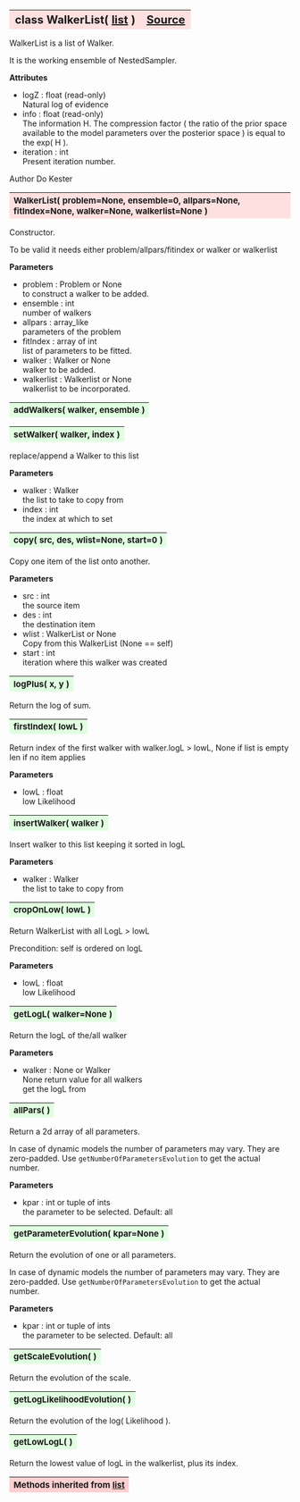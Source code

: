 ---
---
<br><br><br>

<a name="WalkerList"></a>
<table><thead style="background-color:#FFE0E0; width:100%; font-size:20px"><tr><th style="text-align:left">
<strong>class WalkerList(</strong> <a href="./list.html">list</a> )</th><th style="text-align:right"><a href=https://github.com/dokester/BayesicFitting/blob/master/BayesicFitting/source/WalkerList.py target=_blank>Source</a></th></tr></thead></table>
<p>

WalkerList is a list of Walker.

It is the working ensemble of NestedSampler.


<b>Attributes</b>

* logZ  :  float (read-only)<br>
    Natural log of evidence<br>
* info  :  float (read-only)<br>
    The information H. The compression factor ( the ratio of the prior space<br>
    available to the model parameters over the posterior space ) is equal to the exp( H ).<br>
* iteration  :  int<br>
    Present iteration number.<br>

Author       Do Kester


<a name="WalkerList"></a>
<table><thead style="background-color:#FFE0E0; width:100%; font-size:15px"><tr><th style="text-align:left">
<strong>WalkerList(</strong> problem=None, ensemble=0, allpars=None, fitIndex=None,
 walker=None, walkerlist=None )
</th></tr></thead></table>
<p>

Constructor.

To be valid it needs either problem/allpars/fitindex or walker or walkerlist

<b>Parameters</b>

* problem  :  Problem or None<br>
    to construct a walker to be added.<br>
* ensemble  :  int<br>
    number of walkers<br>
* allpars  :  array_like<br>
    parameters of the problem<br>
* fitIndex  :  array of int<br>
    list of parameters to be fitted.<br>
* walker  :  Walker or None<br>
    walker to be added.<br>
* walkerlist  :  Walkerlist or None<br>
    walkerlist to be incorporated.

<a name="addWalkers"></a>
<table><thead style="background-color:#E0FFE0; width:100%; font-size:15px"><tr><th style="text-align:left">
<strong>addWalkers(</strong> walker, ensemble )
</th></tr></thead></table>
<p>
<a name="setWalker"></a>
<table><thead style="background-color:#E0FFE0; width:100%; font-size:15px"><tr><th style="text-align:left">
<strong>setWalker(</strong> walker, index )
</th></tr></thead></table>
<p>

replace/append a Walker to this list

<b>Parameters</b>

* walker  :  Walker<br>
    the list to take to copy from<br>
* index  :  int<br>
    the index at which to set

<a name="copy"></a>
<table><thead style="background-color:#E0FFE0; width:100%; font-size:15px"><tr><th style="text-align:left">
<strong>copy(</strong> src, des, wlist=None, start=0 )
</th></tr></thead></table>
<p>

Copy one item of the list onto another.

<b>Parameters</b>

* src  :  int<br>
    the source item<br>
* des  :  int<br>
    the destination item<br>
* wlist  :  WalkerList or None<br>
    Copy from this WalkerList (None == self)<br>
* start  :  int<br>
    iteration where this walker was created

<a name="logPlus"></a>
<table><thead style="background-color:#E0FFE0; width:100%; font-size:15px"><tr><th style="text-align:left">
<strong>logPlus(</strong> x, y )
</th></tr></thead></table>
<p>

Return the log of sum.

<a name="firstIndex"></a>
<table><thead style="background-color:#E0FFE0; width:100%; font-size:15px"><tr><th style="text-align:left">
<strong>firstIndex(</strong> lowL ) 
</th></tr></thead></table>
<p>

Return  index of the first walker with walker.logL > lowL, 
        None if list is empty<br>
        len  if no item applies <br>

<b>Parameters</b>

* lowL  :  float<br>
    low Likelihood

<a name="insertWalker"></a>
<table><thead style="background-color:#E0FFE0; width:100%; font-size:15px"><tr><th style="text-align:left">
<strong>insertWalker(</strong> walker )
</th></tr></thead></table>
<p>

Insert walker to this list keeping it sorted in logL

<b>Parameters</b>

* walker  :  Walker<br>
    the list to take to copy from

<a name="cropOnLow"></a>
<table><thead style="background-color:#E0FFE0; width:100%; font-size:15px"><tr><th style="text-align:left">
<strong>cropOnLow(</strong> lowL ) 
</th></tr></thead></table>
<p>

Return WalkerList with all LogL > lowL

Precondition: self is ordered on logL

<b>Parameters</b>

* lowL  :  float<br>
    low Likelihood

<a name="getLogL"></a>
<table><thead style="background-color:#E0FFE0; width:100%; font-size:15px"><tr><th style="text-align:left">
<strong>getLogL(</strong> walker=None ) 
</th></tr></thead></table>
<p>

Return the logL of the/all walker

<b>Parameters</b>

* walker  :  None or Walker<br>
    None return value for all walkers<br>
    get the logL from

<a name="allPars"></a>
<table><thead style="background-color:#E0FFE0; width:100%; font-size:15px"><tr><th style="text-align:left">
<strong>allPars(</strong> )
</th></tr></thead></table>
<p>

Return a 2d array of all parameters.

In case of dynamic models the number of parameters may vary.
They are zero-padded. Use `getNumberOfParametersEvolution`
to get the actual number.

<b>Parameters</b>

* kpar  :  int or tuple of ints<br>
    the parameter to be selected. Default: all<br>


<a name="getParameterEvolution"></a>
<table><thead style="background-color:#E0FFE0; width:100%; font-size:15px"><tr><th style="text-align:left">
<strong>getParameterEvolution(</strong> kpar=None )
</th></tr></thead></table>
<p>

Return the evolution of one or all parameters.

In case of dynamic models the number of parameters may vary.
They are zero-padded. Use `getNumberOfParametersEvolution`
to get the actual number.

<b>Parameters</b>

* kpar  :  int or tuple of ints<br>
    the parameter to be selected. Default: all<br>


<a name="getScaleEvolution"></a>
<table><thead style="background-color:#E0FFE0; width:100%; font-size:15px"><tr><th style="text-align:left">
<strong>getScaleEvolution(</strong> )
</th></tr></thead></table>
<p>
Return the evolution of the scale. 

<a name="getLogLikelihoodEvolution"></a>
<table><thead style="background-color:#E0FFE0; width:100%; font-size:15px"><tr><th style="text-align:left">
<strong>getLogLikelihoodEvolution(</strong> )
</th></tr></thead></table>
<p>
Return the evolution of the log( Likelihood ). 

<a name="getLowLogL"></a>
<table><thead style="background-color:#E0FFE0; width:100%; font-size:15px"><tr><th style="text-align:left">
<strong>getLowLogL(</strong> )
</th></tr></thead></table>
<p>

Return the lowest value of logL in the walkerlist, plus its index.

<table><thead style="background-color:#FFD0D0; width:100%; font-size:15px"><tr><th style="text-align:left">
<strong>Methods inherited from</strong> <a href="./list.html">list</a></th></tr></thead></table>


